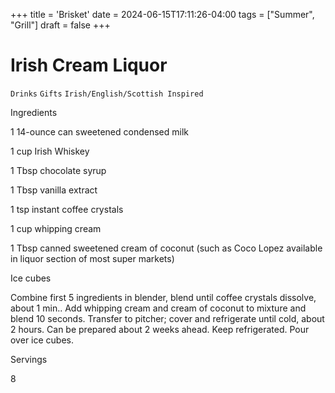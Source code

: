 +++
title = 'Brisket'
date = 2024-06-15T17:11:26-04:00
tags = ["Summer", "Grill"]
draft = false
+++
# Irish Cream Liquor

`Drinks` `Gifts` `Irish/English/Scottish Inspired`

 

  Ingredients  

  1 14-ounce can sweetened condensed milk

1 cup Irish Whiskey

1 Tbsp chocolate syrup

1 Tbsp vanilla extract

1 tsp instant coffee crystals

1 cup whipping cream

1 Tbsp canned sweetened cream of coconut (such as Coco Lopez available in liquor section of most super markets)

Ice cubes

Combine first 5 ingredients in blender, blend until coffee crystals dissolve, about 1 min.. Add whipping cream and cream of coconut to mixture and blend 10 seconds. Transfer to pitcher; cover and refrigerate until cold, about 2 hours. Can be prepared about 2 weeks ahead. Keep refrigerated. Pour over ice cubes.  

   Servings  

  8  

 

